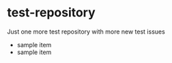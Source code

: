 # test-repository
Just one more test repository with more new test issues

- sample item
- sample item
